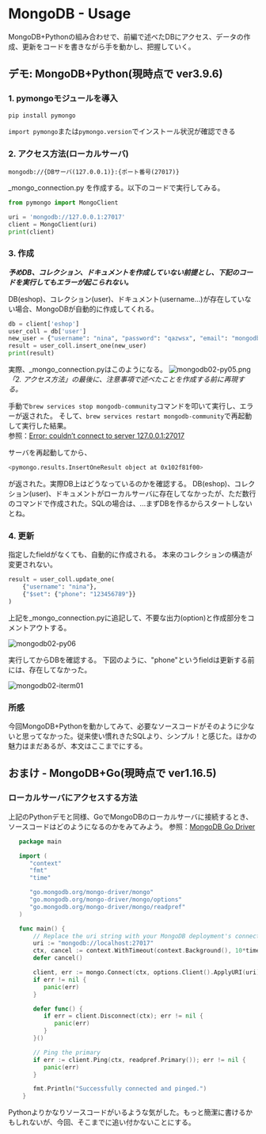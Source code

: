 # MongoDB - Usage

MongoDB+Pythonの組み合わせで、前編で述べたDBにアクセス、データの作成、更新をコードを書きながら手を動かし、把握していく。

## デモ: MongoDB+Python(現時点で ver3.9.6)

### 1. pymongoモジュールを導入

```
pip install pymongo
```

`import pymongo`または`pymongo.version`でインストール状況が確認できる

### 2. アクセス方法(ローカルサーバ)

```
mongodb://{DBサーバ(127.0.0.1)}:{ポート番号(27017)}
```

_mongo_connection.py を作成する。以下のコードで実行してみる。

```python
from pymongo import MongoClient

uri = 'mongodb://127.0.0.1:27017'
client = MongoClient(uri)
print(client)
```

### 3. 作成

***予めDB、コレクション、ドキュメントを作成していない前提とし、下記のコードを実行してもエラーが起こられない。***

DB(eshop)、コレクション(user)、ドキュメント(username...)が存在していない場合、MongoDBが自動的に作成してくれる。

```python
db = client['eshop']
user_coll = db['user']
new_user = {"username": "nina", "password": "qazwsx", "email": "mongodbtst@tst.com"}
result = user_coll.insert_one(new_user)
print(result)
```

実際、_mongo_connection.pyはこのようになる。
![mongodb02-py05.png](../img/mongodb02-py05.png)
 _「2. アクセス方法」の最後に、注意事項で述べたことを作成する前に再現する。_

手動で`brew services stop mongodb-community`コマンドを叩いて実行し、エラーが返された。
そして、`brew services restart mongodb-community`で再起動して実行した結果。  
参照：[Error: couldn’t connect to server 127.0.0.1:27017](https://www.mongodb.com/community/forums/t/error-couldnt-connect-to-server-127-0-0-1-27017/705)

サーバを再起動してから、

```sh
<pymongo.results.InsertOneResult object at 0x102f81f00>
```

が返された。実際DB上はどうなっているのかを確認する。
DB(eshop)、コレクション(user)、ドキュメントがローカルサーバに存在してなかったが、ただ数行のコマンドで作成された。SQLの場合は、...まずDBを作るからスタートしないとね。

### 4. 更新

指定したfieldがなくても、自動的に作成される。
本来のコレクションの構造が変更されない。

```python
result = user_coll.update_one(
    {"username": "nina"},
    {"$set": {"phone": "123456789"}}
)
```

上記を_mongo_connection.pyに追記して、不要な出力(option)と作成部分をコメントアウトする。

![mongodb02-py06](../img/mongodb02-py06.png)

実行してからDBを確認する。
下図のように、"phone"というfieldは更新する前には、存在してなかった。

![mongodb02-iterm01](../img/mongodb02-iterm01.png)

### 所感

今回MongoDB+Pythonを動かしてみて、必要なソースコードがそのように少ないと思ってなかった。従来使い慣れきたSQLより、シンプル！と感じた。ほかの魅力はまだあるが、本文はここまでにする。

## おまけ - MongoDB+Go(現時点で ver1.16.5)

### ローカルサーバにアクセスする方法

上記のPythonデモと同様、GoでMongoDBのローカルサーバに接続するとき、ソースコードはどのようになるのかをみてみよう。
参照：[MongoDB Go Driver](https://docs.mongodb.com/drivers/go/#mongodb-go-driver)

```go
   package main

   import (
      "context"
      "fmt"
      "time"

      "go.mongodb.org/mongo-driver/mongo"
      "go.mongodb.org/mongo-driver/mongo/options"
      "go.mongodb.org/mongo-driver/mongo/readpref"
   )

   func main() {
       // Replace the uri string with your MongoDB deployment's connection string.
       uri := "mongodb://localhost:27017"
       ctx, cancel := context.WithTimeout(context.Background(), 10*time.Second)
       defer cancel()

       client, err := mongo.Connect(ctx, options.Client().ApplyURI(uri))
       if err != nil {
          panic(err)
       }

       defer func() {
          if err = client.Disconnect(ctx); err != nil {
             panic(err)
          }
       }()

       // Ping the primary
       if err := client.Ping(ctx, readpref.Primary()); err != nil {
          panic(err)
       }

       fmt.Println("Successfully connected and pinged.")
    }
```

Pythonよりかなりソースコードがいるような気がした。もっと簡潔に書けるかもしれないが、今回、そこまでに追い付かないことにする。
